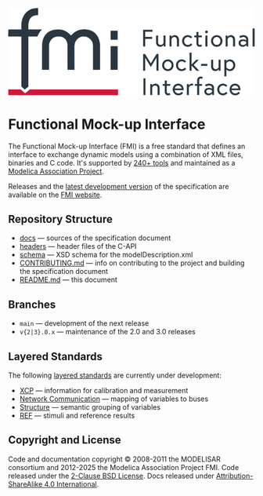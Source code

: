 <picture>
  <source media="(prefers-color-scheme: dark)" srcset="docs/images/FMI-logo-horizontal-dark.svg">
  <source media="(prefers-color-scheme: light)" srcset="docs/images/FMI-logo-horizontal-light.svg">
  <img alt="Functional Mock-up Interface" src="docs/images/FMI-logo-horizontal-light.svg">
</picture>

# Functional Mock-up Interface

The Functional Mock-up Interface (FMI) is a free standard that defines an interface to exchange dynamic models using a combination of XML files, binaries and C code.
It's supported by [240+ tools](https://fmi-standard.org/tools/) and maintained as a [Modelica Association Project](https://modelica.org/projects).

Releases and the [latest development version](https://fmi-standard.org/docs/main/) of the specification are available on the [FMI website](https://fmi-standard.org/).

## Repository Structure

- [docs](docs) &mdash; sources of the specification document
- [headers](headers) &mdash; header files of the C-API
- [schema](schema) &mdash; XSD schema for the modelDescription.xml
- [CONTRIBUTING.md](CONTRIBUTING.md) &mdash; info on contributing to the project and building the specification document
- [README.md](README.md) &mdash; this document

## Branches

- `main` &mdash; development of the next release
- `v{2|3}.0.x` &mdash; maintenance of the 2.0 and 3.0 releases

## Layered Standards

The following [layered standards](https://github.com/modelica/fmi-standard/blob/main/docs/2_6_versioning_layered_standards.adoc#versioning-and-layered-standards) are currently under development:

- [XCP](https://github.com/modelica/fmi-ls-xcp) &mdash; information for calibration and measurement
- [Network Communication](https://github.com/modelica/fmi-ls-bus) &mdash; mapping of variables to buses
- [Structure](https://github.com/modelica/fmi-ls-struct) &mdash; semantic grouping of variables
- [REF](https://github.com/modelica/fmi-ls-ref) &mdash; stimuli and reference results

## Copyright and License

Code and documentation copyright &copy; 2008-2011 the MODELISAR consortium and 2012-2025 the Modelica Association Project FMI.
Code released under the [2-Clause BSD License](https://opensource.org/licenses/BSD-2-Clause).
Docs released under [Attribution-ShareAlike 4.0 International](https://creativecommons.org/licenses/by-sa/4.0/).
